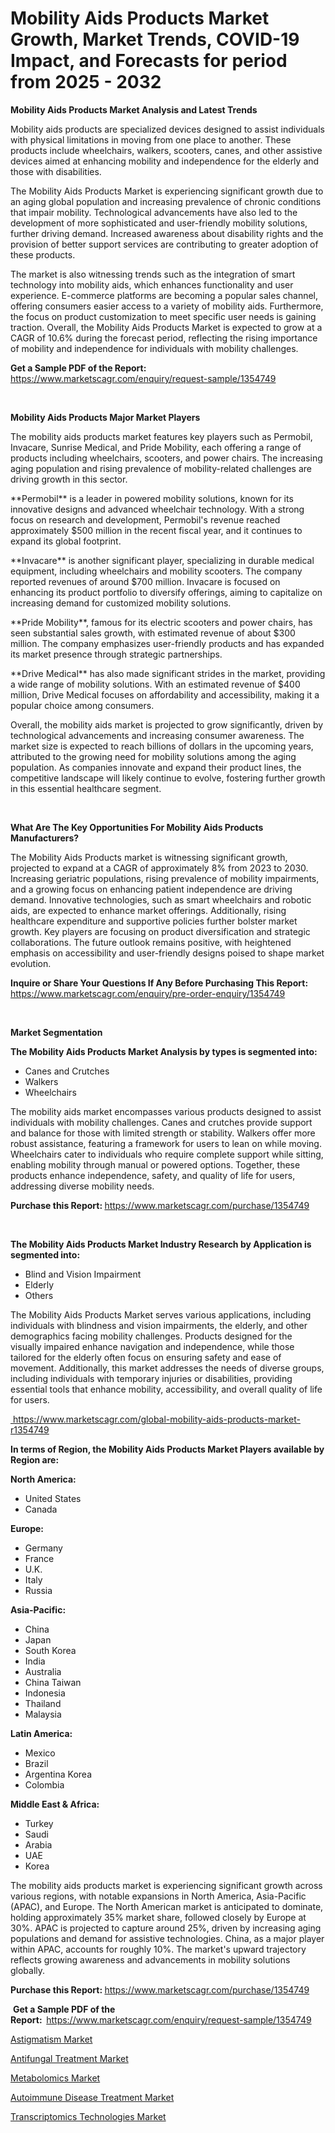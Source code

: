 <p><h1>Mobility Aids Products Market Growth, Market Trends, COVID-19 Impact, and Forecasts for period from 2025 - 2032</h1></p><p><strong>Mobility Aids Products Market Analysis and Latest Trends</strong></p>
<p><p>Mobility aids products are specialized devices designed to assist individuals with physical limitations in moving from one place to another. These products include wheelchairs, walkers, scooters, canes, and other assistive devices aimed at enhancing mobility and independence for the elderly and those with disabilities. </p><p>The Mobility Aids Products Market is experiencing significant growth due to an aging global population and increasing prevalence of chronic conditions that impair mobility. Technological advancements have also led to the development of more sophisticated and user-friendly mobility solutions, further driving demand. Increased awareness about disability rights and the provision of better support services are contributing to greater adoption of these products.</p><p>The market is also witnessing trends such as the integration of smart technology into mobility aids, which enhances functionality and user experience. E-commerce platforms are becoming a popular sales channel, offering consumers easier access to a variety of mobility aids. Furthermore, the focus on product customization to meet specific user needs is gaining traction. Overall, the Mobility Aids Products Market is expected to grow at a CAGR of 10.6% during the forecast period, reflecting the rising importance of mobility and independence for individuals with mobility challenges.</p></p>
<p><strong>Get a Sample PDF of the Report:&nbsp;</strong> <a href="https://www.marketscagr.com/enquiry/request-sample/1354749?utm_campaign=3495&utm_medium=2&utm_source=Github&utm_content=ia&utm_term=05042025&utm_id=mobility-aids-products">https://www.marketscagr.com/enquiry/request-sample/1354749</a></p>
<p>&nbsp;</p>
<p><strong>Mobility Aids Products Major Market Players</strong></p>
<p><p>The mobility aids products market features key players such as Permobil, Invacare, Sunrise Medical, and Pride Mobility, each offering a range of products including wheelchairs, scooters, and power chairs. The increasing aging population and rising prevalence of mobility-related challenges are driving growth in this sector.</p><p>**Permobil** is a leader in powered mobility solutions, known for its innovative designs and advanced wheelchair technology. With a strong focus on research and development, Permobil's revenue reached approximately $500 million in the recent fiscal year, and it continues to expand its global footprint.</p><p>**Invacare** is another significant player, specializing in durable medical equipment, including wheelchairs and mobility scooters. The company reported revenues of around $700 million. Invacare is focused on enhancing its product portfolio to diversify offerings, aiming to capitalize on increasing demand for customized mobility solutions.</p><p>**Pride Mobility**, famous for its electric scooters and power chairs, has seen substantial sales growth, with estimated revenue of about $300 million. The company emphasizes user-friendly products and has expanded its market presence through strategic partnerships.</p><p>**Drive Medical** has also made significant strides in the market, providing a wide range of mobility solutions. With an estimated revenue of $400 million, Drive Medical focuses on affordability and accessibility, making it a popular choice among consumers.</p><p>Overall, the mobility aids market is projected to grow significantly, driven by technological advancements and increasing consumer awareness. The market size is expected to reach billions of dollars in the upcoming years, attributed to the growing need for mobility solutions among the aging population. As companies innovate and expand their product lines, the competitive landscape will likely continue to evolve, fostering further growth in this essential healthcare segment.</p></p>
<p>&nbsp;</p>
<p><strong>What Are The Key Opportunities For Mobility Aids Products Manufacturers?</strong></p>
<p><p>The Mobility Aids Products market is witnessing significant growth, projected to expand at a CAGR of approximately 8% from 2023 to 2030. Increasing geriatric populations, rising prevalence of mobility impairments, and a growing focus on enhancing patient independence are driving demand. Innovative technologies, such as smart wheelchairs and robotic aids, are expected to enhance market offerings. Additionally, rising healthcare expenditure and supportive policies further bolster market growth. Key players are focusing on product diversification and strategic collaborations. The future outlook remains positive, with heightened emphasis on accessibility and user-friendly designs poised to shape market evolution.</p></p>
<p><strong>Inquire or Share Your Questions If Any Before Purchasing This Report:</strong> <a href="https://www.marketscagr.com/enquiry/pre-order-enquiry/1354749?utm_campaign=3495&utm_medium=2&utm_source=Github&utm_content=ia&utm_term=05042025&utm_id=mobility-aids-products">https://www.marketscagr.com/enquiry/pre-order-enquiry/1354749</a></p>
<p>&nbsp;</p>
<p><strong>Market Segmentation</strong></p>
<p><strong>The Mobility Aids Products Market Analysis by types is segmented into:</strong></p>
<p><ul><li>Canes and Crutches</li><li>Walkers</li><li>Wheelchairs</li></ul></p>
<p><p>The mobility aids market encompasses various products designed to assist individuals with mobility challenges. Canes and crutches provide support and balance for those with limited strength or stability. Walkers offer more robust assistance, featuring a framework for users to lean on while moving. Wheelchairs cater to individuals who require complete support while sitting, enabling mobility through manual or powered options. Together, these products enhance independence, safety, and quality of life for users, addressing diverse mobility needs.</p></p>
<p><strong>Purchase this Report:&nbsp;</strong><a href="https://www.marketscagr.com/purchase/1354749?utm_campaign=3495&utm_medium=2&utm_source=Github&utm_content=ia&utm_term=05042025&utm_id=mobility-aids-products">https://www.marketscagr.com/purchase/1354749</a></p>
<p>&nbsp;</p>
<p><strong>The Mobility Aids Products Market Industry Research by Application is segmented into:</strong></p>
<p><ul><li>Blind and Vision Impairment</li><li>Elderly</li><li>Others</li></ul></p>
<p><p>The Mobility Aids Products Market serves various applications, including individuals with blindness and vision impairments, the elderly, and other demographics facing mobility challenges. Products designed for the visually impaired enhance navigation and independence, while those tailored for the elderly often focus on ensuring safety and ease of movement. Additionally, this market addresses the needs of diverse groups, including individuals with temporary injuries or disabilities, providing essential tools that enhance mobility, accessibility, and overall quality of life for users.</p></p>
<p><a href="https://www.marketscagr.com/global-mobility-aids-products-market-r1354749?utm_campaign=3495&utm_medium=2&utm_source=Github&utm_content=ia&utm_term=05042025&utm_id=mobility-aids-products">&nbsp;https://www.marketscagr.com/global-mobility-aids-products-market-r1354749</a></p>
<p><strong>In terms of Region, the Mobility Aids Products Market Players available by Region are:</strong></p>
<p>
    <p> <strong> North America: </strong>
        <ul>
            <li>United States</li>
            <li>Canada</li>
        </ul>
        </p> 
    <p> <strong> Europe: </strong>
        <ul>
            <li>Germany</li>
            <li>France</li>
            <li>U.K.</li>
            <li>Italy</li>
            <li>Russia</li>
        </ul>
        </p> 
    <p> <strong> Asia-Pacific: </strong>
        <ul>
            <li>China</li>
            <li>Japan</li>
            <li>South Korea</li>
            <li>India</li>
            <li>Australia</li>
            <li>China Taiwan</li>
            <li>Indonesia</li>
            <li>Thailand</li>
            <li>Malaysia</li>
        </ul>
        </p> 
    <p> <strong> Latin America: </strong>
        <ul>
            <li>Mexico</li>
            <li>Brazil</li>
            <li>Argentina Korea</li>
            <li>Colombia</li>
        </ul>
        </p> 
    <p> <strong> Middle East & Africa: </strong>
        <ul>
            <li>Turkey</li>
            <li>Saudi</li>
            <li>Arabia</li>
            <li>UAE</li>
            <li>Korea</li>
        </ul>
    </p>
    </p>
<p><p>The mobility aids products market is experiencing significant growth across various regions, with notable expansions in North America, Asia-Pacific (APAC), and Europe. The North American market is anticipated to dominate, holding approximately 35% market share, followed closely by Europe at 30%. APAC is projected to capture around 25%, driven by increasing aging populations and demand for assistive technologies. China, as a major player within APAC, accounts for roughly 10%. The market's upward trajectory reflects growing awareness and advancements in mobility solutions globally.</p></p>
<p><strong>Purchase this Report: </strong><a href="https://www.marketscagr.com/purchase/1354749?utm_campaign=3495&utm_medium=2&utm_source=Github&utm_content=ia&utm_term=05042025&utm_id=mobility-aids-products">https://www.marketscagr.com/purchase/1354749</a></p>
<p>&nbsp;<strong>Get a Sample PDF of the Report:&nbsp;&nbsp;</strong><a href="https://www.marketscagr.com/enquiry/request-sample/1354749?utm_campaign=3495&utm_medium=2&utm_source=Github&utm_content=ia&utm_term=05042025&utm_id=mobility-aids-products">https://www.marketscagr.com/enquiry/request-sample/1354749</a></p>
<p><strong></strong></p>
<p><p><a href="https://www.linkedin.com/pulse/thorough-analysis-global-regional-development-astigmatism-wabic?utm_campaign=3495&utm_medium=2&utm_source=Github&utm_content=ia&utm_term=05042025&utm_id=mobility-aids-products">Astigmatism Market</a></p><p><a href="https://www.linkedin.com/pulse/growth-projections-antifungal-treatment-market-expected-cagr-135-iwohc?utm_campaign=3495&utm_medium=2&utm_source=Github&utm_content=ia&utm_term=05042025&utm_id=mobility-aids-products">Antifungal Treatment Market</a></p><p><a href="https://www.linkedin.com/pulse/metabolomics-market-trends-forecast-growth-potential-analysis-oaupc?utm_campaign=3495&utm_medium=2&utm_source=Github&utm_content=ia&utm_term=05042025&utm_id=mobility-aids-products">Metabolomics Market</a></p><p><a href="https://www.linkedin.com/pulse/future-ready-strategic-insights-global-autoimmune-disease-iuvkc?utm_campaign=3495&utm_medium=2&utm_source=Github&utm_content=ia&utm_term=05042025&utm_id=mobility-aids-products">Autoimmune Disease Treatment Market</a></p><p><a href="https://www.linkedin.com/pulse/transcriptomics-technologies-market-growth-study-provides-tfiuc?utm_campaign=3495&utm_medium=2&utm_source=Github&utm_content=ia&utm_term=05042025&utm_id=mobility-aids-products">Transcriptomics Technologies Market</a></p></p>